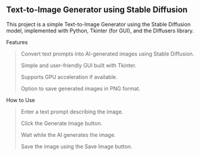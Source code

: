 ## Text-to-Image Generator using Stable Diffusion

This project is a simple Text-to-Image Generator using the Stable Diffusion model, implemented with Python, Tkinter (for GUI), and the Diffusers library.

Features

> Convert text prompts into AI-generated images using Stable Diffusion.
> 
> Simple and user-friendly GUI built with Tkinter.
> 
> Supports GPU acceleration if available.
> 
> Option to save generated images in PNG format.


How to Use

> Enter a text prompt describing the image.
> 
> Click the Generate Image button.
> 
> Wait while the AI generates the image.
> 
> Save the image using the Save Image button.
